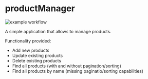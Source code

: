 # productManager

![example workflow](https://github.com/nicolasllk/productManager/actions/workflows/build.yml/badge.svg)


A simple application that allows to manage products.

Functionality provided:

* Add new products
* Update existing products
* Delete existing products
* Find all products (with and without pagination/sorting)
* Find all products by name (missing paginatio/sorting capabilities)
